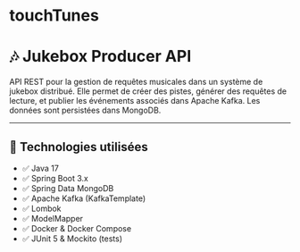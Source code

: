 # touchTunes
# 🎶 Jukebox Producer API

API REST pour la gestion de requêtes musicales dans un système de jukebox distribué. Elle permet de créer des pistes, générer des requêtes de lecture, et publier les événements associés dans Apache Kafka. Les données sont persistées dans MongoDB.

---

## 🧰 Technologies utilisées

- ✅ Java 17
- ✅ Spring Boot 3.x
- ✅ Spring Data MongoDB
- ✅ Apache Kafka (KafkaTemplate)
- ✅ Lombok
- ✅ ModelMapper
- ✅ Docker & Docker Compose
- ✅ JUnit 5 & Mockito (tests)


